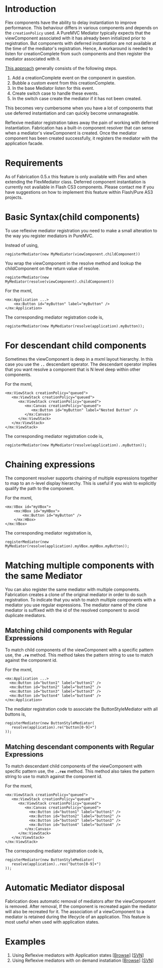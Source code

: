 

# Introduction #
Flex components have the ability to delay instantiation to improve performance. This behaviour differs in various components and depends on the `creationPolicy` used. A PureMVC Mediator typically expects that the viewComponent associated with it has already been initialized prior to registration. But components with deferred instantiation are not available at the time of the mediator's registration. Hence, A workaround is needed to listen for creationComplete from such components and then register the mediator associated with it.

[This approach](http://puremvc.org/content/view/92/1/) generally consists of the following steps.

  1. Add a creationComplete event on the component in question.
  1. Bubble a custom event from this creationComplete.
  1. In the base Mediator listen for this event.
  1. Create switch case to handle these events.
  1. In the switch case create the mediator if it has not been created.

This becomes very cumbersome when you have a lot of components that use deferred instantiation and can quickly become unmanageable.

Reflexive mediator registration takes away the pain of working with deferred instantiation. Fabrication has a built-in component resolver that can sense when a mediator's viewComponent is created. Once the mediator component has been created successfully, it registers the mediator with the application facade.

# Requirements #
As of Fabrication 0.5.x this feature is only available with Flex and when extending the FlexMediator class. Deferred component instantiation is currently not available in Flash CS3 components. Please contact me if you have suggestions on how to implement this feature within Flash/Pure AS3 projects.

# Basic Syntax(child components) #
To use reflexive mediator registration you need to make a small alteration to the way you register mediators in PureMVC.

Instead of using,
```
registerMediator(new MyMediator(viewComponent.childComponent))
```

You wrap the viewComponent in the resolve method and lookup the childComponent on the return value of resolve.
```
registerMediator(new MyMediator(resolve(viewComponent).childComponent))
```

For the mxml,
```
<mx:Application ...>
	<mx:Button id="myButton" label="myButton" />
</mx:Application>
```

The corresponding mediator registration code is,
```
registerMediator(new MyMediator(resolve(application).myButton));
```

# For descendant child components #
Sometimes the viewComponent is deep in a mxml layout hierarchy. In this case you use the **`..`** descendant operator. The descendant operator implies that you want resolve a component that is N level deep within other components.

For the mxml,
```
<mx:ViewStack creationPolicy="queued">
   <mx:ViewStack creationPolicy="queued">
      <mx:ViewStack creationPolicy="queued">
         <mx:Canvas creationPolicy="queued">
            <mx:Button id="myButton" label="Nested Button" />
         </mx:Canvas>
      </mx:ViewStack>
   </mx:ViewStack>
</mx:ViewStack>
```

The corresponding mediator registration code is,
```
registerMediator(new MyMediator(resolve(application)..myButton));
```

# Chaining expressions #
The component resolver supports chaining of multiple expressions together to map to an n-level display hierarchy. This is useful if you wish to explicitly qualify the path to the component.

For the mxml,
```
<mx:VBox id="myVBox">
	<mx:HBox id="myHBox">
		<mx:Button id="myButton" />
	</mx:HBox>
</mx:VBox>
```

The corresponding mediator registration is,
```
registerMediator(new MyMediator(resolve(application).myVBox.myHBox.myButton));
```

# Matching multiple components with the same Mediator #
You can also register the same mediator with multiple components. Fabrication creates a clone of the original mediator in order to do such registration. To indicate that you wish to match multiple components with a mediator you use regular expressions. The mediator name of the clone mediator is suffixed with the id of the resolved component to avoid duplicate mediators.

## Matching child components with Regular Expressions ##
To match child components of the viewComponent with a specific pattern use, the **`.re`** method. This method takes the pattern string to use to match against the component id.

For the mxml,
```
<mx:Application ...>
  <mx:Button id="button1" label="button1" />
  <mx:Button id="button2" label="button2" />
  <mx:Button id="button3" label="button3" />
  <mx:Button id="button4" label="button4" />
</mx:Application>
```

The mediator registration code to associate the ButtonStyleMediator with all buttons is,
```
registerMediator(new ButtonStyleMediator(
   resolve(application).re("button[0-9]+")
));
```

## Matching descendant components with Regular Expressions ##
To match descendant child components of the viewComponent with specific pattern use, the **`..rex`** method. This method also takes the pattern string to use to match against the component id.

For the mxml,
```
<mx:ViewStack creationPolicy="queued">
   <mx:ViewStack creationPolicy="queued">
      <mx:ViewStack creationPolicy="queued">
         <mx:Canvas creationPolicy="queued">
           <mx:Button id="button1" label="button1" />
           <mx:Button id="button2" label="button2" />
           <mx:Button id="button3" label="button3" />
           <mx:Button id="button4" label="button4" />
         </mx:Canvas>
      </mx:ViewStack>
   </mx:ViewStack>
</mx:ViewStack>
```

The corresponding mediator registration code is,
```
registerMediator(new ButtonStyleMediator(
   resolve(application)..rex("button[0-9]+")
));
```

# Automatic Mediator disposal #
Fabrication does automatic removal of mediators after the viewComponent is removed. After removal, If the component is recreated again the mediator will also be recreated for it. The association of a viewComponent to a mediator is retained during the lifecycle of an application. This feature is most useful when used with application states.

# Examples #
  1. Using Reflexive mediators with Application states [[Browse](http://code.google.com/p/fabrication/source/browse/#svn/examples/resolver_add_child/src/main/flex)] [[SVN](http://fabrication.googlecode.com/svn/examples/resolver_add_child)]
  1. Using Reflexive mediators with on demand instatiation [[Browse](http://code.google.com/p/fabrication/source/browse/#svn/examples/resolver_tab_navigator/src/main/flex)] [[SVN](http://fabrication.googlecode.com/svn/examples/resolver_tab_navigator)]